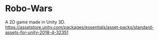 # Robo-Wars
A 2D game made in Unity 3D.
https://assetstore.unity.com/packages/essentials/asset-packs/standard-assets-for-unity-2018-4-32351
